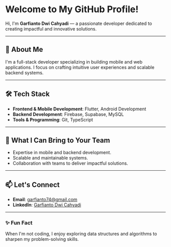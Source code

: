 # Welcome to My GitHub Profile!

Hi, I'm **Garfianto Dwi Cahyadi** — a passionate developer dedicated to creating impactful and innovative solutions.

---

## 🚀 About Me

I'm a full-stack developer specializing in building mobile and web applications. I focus on crafting intuitive user experiences and scalable backend systems.

---

## 🛠 Tech Stack

- **Frontend & Mobile Development**: Flutter, Android Development
- **Backend Development**: Firebase, Supabase, MySQL
- **Tools & Programming**: Git, TypeScript

---

## 🌟 What I Can Bring to Your Team

- Expertise in mobile and backend development.
- Scalable and maintainable systems.
- Collaboration with teams to deliver impactful solutions.

---

## 📫 Let's Connect

- **Email**: [garfianto74@gmail.com](mailto:garfianto74@gmail.com)
- **LinkedIn**: [Garfianto Dwi Cahyadi](https://www.linkedin.com/in/garfiantodwi/)

---

### ✨ Fun Fact

When I'm not coding, I enjoy exploring data structures and algorithms to sharpen my problem-solving skills.
